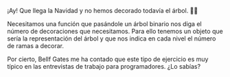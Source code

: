 ¡Ay! Que llega la Navidad y no hemos decorado todavía el árbol. 🎄😱

Necesitamos una función que pasándole un árbol binario nos diga el número de decoraciones que necesitamos. Para ello tenemos un objeto que sería la representación del árbol y que nos indica en cada nivel el número de ramas a decorar.

Por cierto, Bellf Gates me ha contado que este tipo de ejercicio es muy típico en las entrevistas de trabajo para programadores. ¿Lo sabías?
